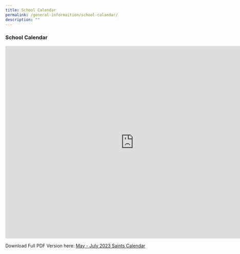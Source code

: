```yaml
---
title: School Calendar
permalink: /general-informaition/school-calandar/
description: ""
---
```

### **School Calendar**
<iframe src="https://calendar.google.com/calendar/embed?src=c_s6b83b33s47t00103e4bmcaob0%40group.calendar.google.com&amp;ctz=Asia%2FSingapore" style="border: 0" width="800" height="600" frameborder="0" scrolling="no"></iframe>

Download Full PDF Version here: 
[May - July 2023 Saints Calendar](/files/Calendar/may%20till%20july%202023.pdf)